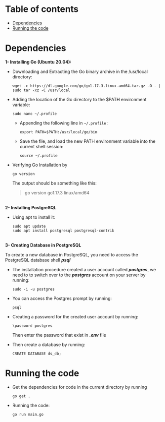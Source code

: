 # Table of contents
* [Dependencies](#dependencies)
* [Running the code](#running-the-code)

# Dependencies
<b>1- Installing Go (Ubuntu 20.04): </b>

- Downloading and Extracting the Go binary archive in the /usr/local directory:
  ```
  wget -c https://dl.google.com/go/go1.17.3.linux-amd64.tar.gz -O - | sudo tar -xz -C /usr/local
  ```

- Adding the location of the Go directory to the $PATH environment variable:
  ```
  sudo nano ~/.profile
  ```
  -  Appending the following line in ``` ~/.profile ``` :
     ```
     export PATH=$PATH:/usr/local/go/bin
     ```
  - Save the file, and load the new PATH environment variable into the current shell session:
     ```
     source ~/.profile
     ```
- Verifying Go Installation by 
  ```
  go version
  ```
  The output should be something like this:  
  > go version go1.17.3 linux/amd64
<!-------------------------------------------------------------------------------------------------->
</br>
<b>2- Installing PostgreSQL</b>

- Using apt to install it:
  ```
  sudo apt update
  sudo apt install postgresql postgresql-contrib
  ```
<!-------------------------------------------------------------------------------------------------->
</br>
<b>3- Creating Database in PostgreSQL</b>

To create a new database in PostgreSQL, you need to access the PostgreSQL database shell ***psql***
- The installation procedure created a user account called ***postgres***, we need to to switch over to the ***postgres*** account on your server by running:
  ```
  sudo -i -u postgres
  ```
- You can access the Postgres prompt by running: 
  ```
  psql
  ```
- Creating a password for the created user account by running: 
  ```
  \password postgres
  ```
  Then enter the password that exist in ***.env*** file

- Then create a database by running: 
  ```
  CREATE DATABASE ds_db;
  ```

<!-------------------------------------------------------------------------------------------------->

# Running the code
- Get the dependencies for code in the current directory by running 
  ```
  go get .
  ```
- Running the code: 
  ```
  go run main.go
  ```
